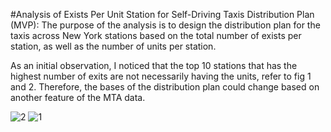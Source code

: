 #Analysis of Exists Per Unit Station for Self-Driving Taxis Distribution Plan (MVP):
The purpose of the analysis is to design the distribution plan for the taxis across New York stations based on the total number of exists per station, as well as the number of units per station.

As an initial observation, I noticed that the top 10 stations that has the highest number of exits are not necessarily having the units, refer to fig 1 and 2. Therefore, the bases of the distribution plan could change based on another feature of the MTA data.

![2](https://user-images.githubusercontent.com/87195262/135001245-08700d8b-1367-436e-ba58-576f5b36c622.png)
![1](https://user-images.githubusercontent.com/87195262/135001257-bf9cc4a7-1307-43ad-82a0-662dc3521eaa.png)
